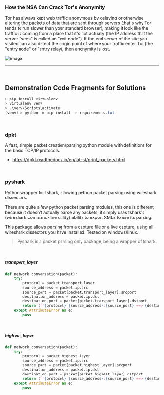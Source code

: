 ### How the NSA Can Crack Tor's Anonymity

Tor has always kept web traffic anonymous by delaying or otherwise altering the packets of data that are sent through servers (that's why Tor tends to run slower than your standard browser), making it look like the traffic is coming from a place that it's not actually (the IP address that the server "sees" is called an "exit node"). If the end server of the site you visited can also detect the origin point of where your traffic enter Tor (the "entry node" or "entry relay), then anonymity is lost.

![image](https://user-images.githubusercontent.com/41619898/85376469-b6715000-b572-11ea-8719-ef729b687dfa.png)

------

<br/>

## Demonstration Code Fragments for Solutions

```powershell
> pip install virtualenv
> virtualenv venv
> .\venv\Scripts\activate
(venv) > python -m pip install -r requirements.txt
```

<br/>

### dpkt

A fast, simple packet creation/parsing python module with definitions for the basic TCP/IP protocols.

- https://dpkt.readthedocs.io/en/latest/print_packets.html

<br/>

### pyshark

Python wrapper for tshark, allowing python packet parsing using wireshark dissectors.

There are quite a few python packet parsing modules, this one is different because it doesn't actually parse any packets, it simply uses tshark's (wireshark command-line utility) ability to export XMLs to use its parsing.

This package allows parsing from a capture file or a live capture, using all wireshark dissectors you have installed. Tested on windows/linux.

>Pyshark is a packet parsing only package, being a wrapper of tshark.

<br/>

##### transport_layer

```python
def network_conversation(packet):
    try:
        protocol = packet.transport_layer
        source_address = packet.ip.src
        source_port = packet[packet.transport_layer].srcport
        destination_address = packet.ip.dst
        destination_port = packet[packet.transport_layer].dstport
        return (f'{protocol} {source_address}:{source_port} ==> {destination_address}:{destination_port}')
    except AttributeError as e:
        pass
```

<br/>

##### highest_layer

```python
def network_conversation(packet):
    try:
        protocol = packet.highest_layer
        source_address = packet.ip.src
        source_port = packet[packet.highest_layer].srcport
        destination_address = packet.ip.dst
        destination_port = packet[packet.highest_layer].dstport
        return (f'{protocol} {source_address}:{source_port} ==> {destination_address}:{destination_port}')
    except AttributeError as e:
        pass
```

